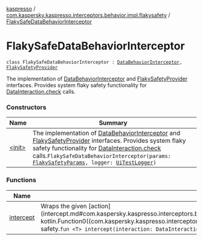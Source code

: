 [kaspresso](../../index.md) / [com.kaspersky.kaspresso.interceptors.behavior.impl.flakysafety](../index.md) / [FlakySafeDataBehaviorInterceptor](./index.md)

# FlakySafeDataBehaviorInterceptor

`class FlakySafeDataBehaviorInterceptor : `[`DataBehaviorInterceptor`](../../com.kaspersky.kaspresso.interceptors.behavior/-data-behavior-interceptor.md)`, `[`FlakySafetyProvider`](../../com.kaspersky.kaspresso.flakysafety/-flaky-safety-provider/index.md)

The implementation of [DataBehaviorInterceptor](../../com.kaspersky.kaspresso.interceptors.behavior/-data-behavior-interceptor.md) and [FlakySafetyProvider](../../com.kaspersky.kaspresso.flakysafety/-flaky-safety-provider/index.md) interfaces.
Provides system flaky safety functionality for [DataInteraction.check](#) calls.

### Constructors

| Name | Summary |
|---|---|
| [&lt;init&gt;](-init-.md) | The implementation of [DataBehaviorInterceptor](../../com.kaspersky.kaspresso.interceptors.behavior/-data-behavior-interceptor.md) and [FlakySafetyProvider](../../com.kaspersky.kaspresso.flakysafety/-flaky-safety-provider/index.md) interfaces. Provides system flaky safety functionality for [DataInteraction.check](#) calls.`FlakySafeDataBehaviorInterceptor(params: `[`FlakySafetyParams`](../../com.kaspersky.kaspresso.params/-flaky-safety-params/index.md)`, logger: `[`UiTestLogger`](../../com.kaspersky.kaspresso.logger/-ui-test-logger.md)`)` |

### Functions

| Name | Summary |
|---|---|
| [intercept](intercept.md) | Wraps the given [action](intercept.md#com.kaspersky.kaspresso.interceptors.behavior.impl.flakysafety.FlakySafeDataBehaviorInterceptor$intercept(androidx.test.espresso.DataInteraction, kotlin.Function0((com.kaspersky.kaspresso.interceptors.behavior.impl.flakysafety.FlakySafeDataBehaviorInterceptor.intercept.T)))/action) invocation with the flaky safety.`fun <T> intercept(interaction: DataInteraction, action: () -> T): T` |
